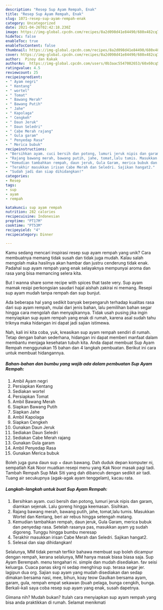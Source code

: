 ```yaml
---
description: "Resep Sup Ayam Rempah, Enak"
title: "Resep Sup Ayam Rempah, Enak"
slug: 1071-resep-sup-ayam-rempah-enak
category: Uncategorized
date: 2021-04-26T02:42:18.230Z
image: https://img-global.cpcdn.com/recipes/8a2d098d41e84490/680x482cq70/sup-ayam-rempah-foto-resep-utama.jpg
hideToc: false
enableToc: true
enableTocContent: false
thumbnail: https://img-global.cpcdn.com/recipes/8a2d098d41e84490/680x482cq70/sup-ayam-rempah-foto-resep-utama.jpg
cover: https://img-global.cpcdn.com/recipes/8a2d098d41e84490/680x482cq70/sup-ayam-rempah-foto-resep-utama.jpg
author:  Pinoy dan Kakak
authorAv:  https://img-global.cpcdn.com/users/0b3aac5547082653/60x60cq50/avatar.jpg
ratingvalue: 4.5
reviewcount: 25
recipeingredient:
- " Ayam negri"
- " Kentang"
- " wortel"
- " Tomat"
- " Bawang Merah"
- " Bawang Putih"
- " Jahe"
- " Kapolaga"
- " Cengkeh"
- " Daun Jeruk"
- " Daun Seledri"
- " Cabe Merah rajang"
- " Gula garam"
- " Penyedap Rasa"
- " Merica bubuk"
recipeinstructions:
- "Bersihkan ayam. cuci bersih dan potong, lumuri jeruk nipis dan garam, diamkan sejenak. Lalu goreng hingga keemasan. Sisihkan."
- "Rajang bawang merah, bawang putih, jahe, tomat,lalu tumis. Masukkan Wortel dan Kentang, beri air rebus hingga setengah matang."
- "Kemudian tambahkan rempah, daun jeruk, Gula Garam, merica bubuk dan penyedap rasa. Setelah rasanya pas, masukkan ayam yg sudah digoreng. Tunggu hingga bumbu meresap"
- "Terakhir masukkan irisan Cabe Merah dan Seledri. Sajikan hangat2."
- "Sudah jadi dan siap dihidangkan!"
categories:
- Resep
tags:
- sup
- ayam
- rempah

katakunci: sup ayam rempah 
nutrition: 282 calories
recipecuisine: Indonesian
preptime: "PT17M"
cooktime: "PT53M"
recipeyield: "4"
recipecategory: Dinner

---
```



Kamu sedang mencari inspirasi resep sup ayam rempah yang unik? Cara membuatnya memang tidak susah dan tidak juga mudah. Kalau salah mengolah maka hasilnya akan hambar dan justru cenderung tidak enak. Padahal sup ayam rempah yang enak selayaknya mempunyai aroma dan rasa yang bisa memancing selera kita.


But I wanna share some recipe with spices that taste very. Sup ayam mamak resipi perkongsian saudari hajal aishah zakirai ni memang. Resepi sup ayam mudah tanpa rempah dan sup bunjut.

Ada beberapa hal yang sedikit banyak berpengaruh terhadap kualitas rasa dari sup ayam rempah, mulai dari jenis bahan, lalu pemilihan bahan segar hingga cara mengolah dan menyajikannya. Tidak usah pusing jika ingin menyiapkan sup ayam rempah yang enak di rumah, karena asal sudah tahu triknya maka hidangan ini dapat jadi sajian istimewa.


Nah, kali ini kita coba, yuk, kreasikan sup ayam rempah sendiri di rumah. Tetap dengan bahan sederhana, hidangan ini dapat memberi manfaat dalam membantu menjaga kesehatan tubuh kita. Anda dapat membuat Sup Ayam Rempah menggunakan 15 bahan dan 4 langkah pembuatan. Berikut ini cara untuk membuat hidangannya.

<!--inarticleads1-->

##### Bahan-bahan dan bumbu yang wajib ada dalam pembuatan Sup Ayam Rempah:

1. Ambil  Ayam negri
1. Persiapkan  Kentang
1. Sediakan  wortel
1. Persiapkan  Tomat
1. Ambil  Bawang Merah
1. Siapkan  Bawang Putih
1. Siapkan  Jahe
1. Ambil  Kapolaga
1. Siapkan  Cengkeh
1. Gunakan  Daun Jeruk
1. Sediakan  Daun Seledri
1. Sediakan  Cabe Merah rajang
1. Gunakan  Gula garam
1. Ambil  Penyedap Rasa
1. Gunakan  Merica bubuk


Boleh juga guna daun sup + daun bawang. Dah duduk depan komputer ni, sempatlah Kak Noor muatkan resepi menu yang Kak Noor masak pagi tadi. Tambah Rempah Sup Mak Siti yang dah dibancuh dengan sedikit air tadi. Tuang air secukupnya (agak-agak ayam tenggelam), kacau rata. 

<!--inarticleads2-->

##### Langkah-langkah untuk buat Sup Ayam Rempah:

1. Bersihkan ayam. cuci bersih dan potong, lumuri jeruk nipis dan garam, diamkan sejenak. Lalu goreng hingga keemasan. Sisihkan.
1. Rajang bawang merah, bawang putih, jahe, tomat,lalu tumis. Masukkan Wortel dan Kentang, beri air rebus hingga setengah matang.
1. Kemudian tambahkan rempah, daun jeruk, Gula Garam, merica bubuk dan penyedap rasa. Setelah rasanya pas, masukkan ayam yg sudah digoreng. Tunggu hingga bumbu meresap
1. Terakhir masukkan irisan Cabe Merah dan Seledri. Sajikan hangat2.
1. Selesai dan siap dihidangkan!

Selalunya, MM tidak pernah terfikir bahawa membuat sup boleh dicampur dengan rempah, kerana selalunya, MM hanya masak biasa biasa saja. Sup Ayam Berempah. menu tengahari ni. simple dan mudah disediakan. fav seisi keluarga. Cuaca panas skrg ni sedap menghirup sup. terasa segar jer. lagipun dua org. Sajian sup ayam yang mudah disediakan dan sedap dimakan bersama nasi, mee, bihun, koay teow Gaulkan bersama ayam, garam, gula, rempah empat sekawan (buah pelaga, bunga cengkih, bunga. Berkali-kali saya coba resep sup ayam yang enak, susah dapetnya. 

Gimana nih? Mudah bukan? Itulah cara menyiapkan sup ayam rempah yang bisa anda praktikkan di rumah. Selamat menikmati
